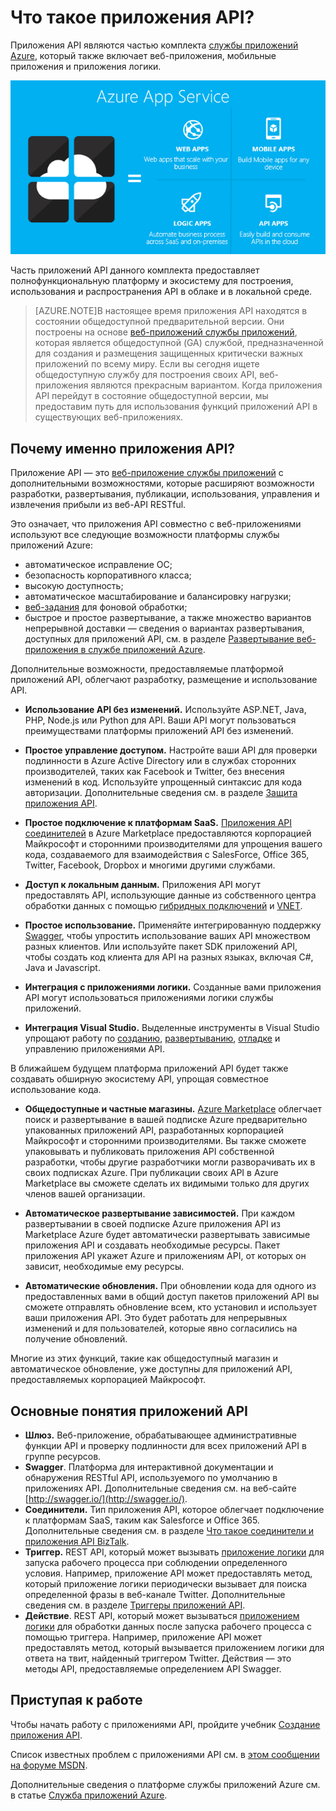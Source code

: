 <properties 
	pageTitle="Что такое приложения API?" 
	description="Узнайте, почему служба приложений Azure — лучшая платформа для разработки, публикации и размещения API REST." 
	services="app-service\api" 
	documentationCenter=".net" 
	authors="tdykstra" 
	manager="wpickett" 
	editor="jimbe"/>

<tags 
	ms.service="app-service-api" 
	ms.workload="web" 
	ms.tgt_pltfrm="na" 
	ms.devlang="na" 
	ms.topic="article" 
	ms.date="05/05/2015" 
	ms.author="tdykstra"/>

# Что такое приложения API?

Приложения API являются частью комплекта [службы приложений Azure](app-service-value-prop-what-is.md), который также включает веб-приложения, мобильные приложения и приложения логики.

![](./media/app-service-api-apps-why-best-platform/appservicesuite.png)

Часть приложений API данного комплекта предоставляет полнофункциональную платформу и экосистему для построения, использования и распространения API в облаке и в локальной среде.

>[AZURE.NOTE]В настоящее время приложения API находятся в состоянии общедоступной предварительной версии. Они построены на основе [веб-приложений службы приложений](app-service-web-overview.md), которая является общедоступной (GA) службой, предназначенной для создания и размещения защищенных критически важных приложений по всему миру. Если вы сегодня ищете общедоступную службу для построения своих API, веб-приложения являются прекрасным вариантом. Когда приложения API перейдут в состояние общедоступной версии, мы предоставим путь для использования функций приложений API в существующих веб-приложениях.

## Почему именно приложения API?

Приложение API — это [веб-приложение службы приложений](app-service-web-overview.md) с дополнительными возможностями, которые расширяют возможности разработки, развертывания, публикации, использования, управления и извлечения прибыли из веб-API RESTful.

Это означает, что приложения API совместно с веб-приложениями используют все следующие возможности платформы службы приложений Azure:

- автоматическое исправление ОС;
- безопасность корпоративного класса;
- высокую доступность;
- автоматическое масштабирование и балансировку нагрузки;
- [веб-задания](websites-webjobs-resources.md) для фоновой обработки;
- быстрое и простое развертывание, а также множество вариантов непрерывной доставки — сведения о вариантах развертывания, доступных для приложений API, см. в разделе [Развертывание веб-приложения в службе приложений Azure](web-sites-deploy.md). 

Дополнительные возможности, предоставляемые платформой приложений API, облегчают разработку, размещение и использование API.

- **Использование API без изменений.** Используйте ASP.NET, Java, PHP, Node.js или Python для API. Ваши API могут пользоваться преимуществами платформы приложений API без изменений.

- **Простое управление доступом.** Настройте ваши API для проверки подлинности в Azure Active Directory или в службах сторонних производителей, таких как Facebook и Twitter, без внесения изменений в код. Используйте упрощенный синтаксис для кода авторизации. Дополнительные сведения см. в разделе [Защита приложения API](app-service-api-dotnet-add-authentication.md).

- **Простое подключение к платформам SaaS.** [Приложения API соединителей](app-service-logic-what-are-biztalk-api-apps.md) в Azure Marketplace предоставляются корпорацией Майкрософт и сторонними производителями для упрощения вашего кода, создаваемого для взаимодействия с SalesForce, Office 365, Twitter, Facebook, Dropbox и многими другими службами.

- **Доступ к локальным данным.** Приложения API могут предоставлять API, использующие данные из собственного центра обработки данных с помощью [гибридных подключений](integration-hybrid-connection-overview.md) и [VNET](web-sites-integrate-with-vnet.md).

- **Простое использование.** Применяйте интегрированную поддержку [Swagger](http://swagger.io/), чтобы упростить использование ваших API множеством разных клиентов. Или используйте пакет SDK приложений API, чтобы создать код клиента для API на разных языках, включая C#, Java и Javascript.

- **Интеграция с приложениями логики.** Созданные вами приложения API могут использоваться приложениями логики службы приложений.

- **Интеграция Visual Studio.** Выделенные инструменты в Visual Studio упрощают работу по [созданию](app-service-dotnet-create-api-app.md), [развертыванию](app-service-dotnet-deploy-api-app.md), [отладке](app-service-dotnet-remotely-debug-api-app) и управлению приложениями API.

В ближайшем будущем платформа приложений API будет также создавать обширную экосистему API, упрощая совместное использование кода.

- **Общедоступные и частные магазины.** [Azure Marketplace](http://azure.microsoft.com/marketplace/) облегчает поиск и развертывание в вашей подписке Azure предварительно упакованных приложений API, разработанных корпорацией Майкрософт и сторонними производителями. Вы также сможете упаковывать и публиковать приложения API собственной разработки, чтобы другие разработчики могли разворачивать их в своих подписках Azure. При публикации своих API в Azure Marketplace вы сможете сделать их видимыми только для других членов вашей организации. 

- **Автоматическое развертывание зависимостей.** При каждом развертывании в своей подписке Azure приложения API из Marketplace Azure будет автоматически развертывать зависимые приложения API и создавать необходимые ресурсы. Пакет приложения API укажет Azure и приложениям API, от которых он зависит, необходимые ему ресурсы.

- **Автоматические обновления.** При обновлении кода для одного из предоставленных вами в общий доступ пакетов приложений API вы сможете отправлять обновление всем, кто установил и использует ваши приложения API. Это будет работать для непрерывных изменений и для пользователей, которые явно согласились на получение обновлений.

Многие из этих функций, такие как общедоступный магазин и автоматическое обновление, уже доступны для приложений API, предоставляемых корпорацией Майкрософт.

## Основные понятия приложений API ##

- **Шлюз.** Веб-приложение, обрабатывающее административные функции API и проверку подлинности для всех приложений API в группе ресурсов. 
- **Swagger**. Платформа для интерактивной документации и обнаружения RESTful API, используемого по умолчанию в приложениях API. Дополнительные сведения см. на веб-сайте [http://swagger.io/](http://swagger.io/).
- **Соединители.** Тип приложения API, которое облегчает подключение к платформам SaaS, таким как Salesforce и Office 365. Дополнительные сведения см. в разделе [Что такое соединители и приложения API BizTalk](app-service-logic-what-are-biztalk-api-apps.md).
- **Триггер.** REST API, который может вызывать [приложение логики](app-service-logic-what-are-logic-apps.md) для запуска рабочего процесса при соблюдении определенного условия. Например, приложение API может предоставлять метод, который приложение логики периодически вызывает для поиска определенной фразы в веб-канале Twitter. Дополнительные сведения см. в разделе [Триггеры приложений API](app-service-api-dotnet-triggers.md).
- **Действие**. REST API, который может вызываться [приложением логики](app-service-logic-what-are-logic-apps.md) для обработки данных после запуска рабочего процесса с помощью триггера. Например, приложение API может предоставлять метод, который вызывается приложением логики для ответа на твит, найденный триггером Twitter. Действия — это методы API, предоставляемые определением API Swagger.

## Приступая к работе

Чтобы начать работу с приложениями API, пройдите учебник [Создание приложения API](app-service-dotnet-create-api-app.md).

Список известных проблем с приложениями API см. в [этом сообщении на форуме MSDN](https://social.msdn.microsoft.com/Forums/en-US/7f8b42f2-ac0d-48b8-a35e-3b4934e1c25e/api-app-known-issues?forum=AzureAPIApps).

Дополнительные сведения о платформе службы приложений Azure см. в статье [Служба приложений Azure](app-service-value-prop-what-is.md).


<!--HONumber=54-->
